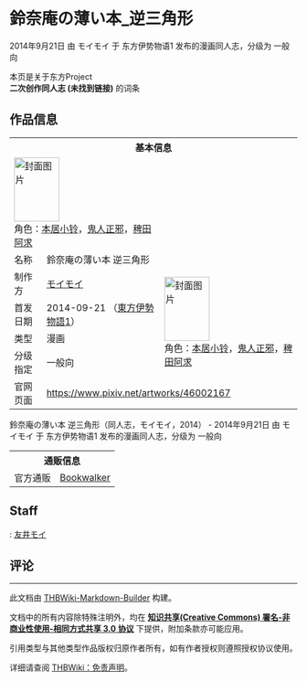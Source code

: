 # 鈴奈庵の薄い本_逆三角形

<!-- source html: G:\repos\THBWiki-Markdown-Builder\THBWikiMarkdown\Temp\main\9\93\ns0%3A%E9%88%B4%E5%A5%88%E5%BA%B5%E3%81%AE%E8%96%84%E3%81%84%E6%9C%AC_%E9%80%86%E4%B8%89%E8%A7%92%E5%BD%A2.html -->

2014年9月21日 由 モイモイ 于 东方伊势物语1 发布的漫画同人志，分级为 一般向

本页是关于东方Project  
 **二次创作同人志 (未找到链接)** 的词条
## 作品信息

<table><tbody><tr><th colspan="3">基本信息</th></tr><tr><td class="cover-artwork-mobile" colspan="2"><a href="./文件-鈴奈庵の薄い本_逆三角形封面.jpg.md" class="image" title="封面图片"><img alt="封面图片" src="https://upload.thwiki.cc/thumb/e/e9/%E9%88%B4%E5%A5%88%E5%BA%B5%E3%81%AE%E8%96%84%E3%81%84%E6%9C%AC_%E9%80%86%E4%B8%89%E8%A7%92%E5%BD%A2%E5%B0%81%E9%9D%A2.jpg/79px-%E9%88%B4%E5%A5%88%E5%BA%B5%E3%81%AE%E8%96%84%E3%81%84%E6%9C%AC_%E9%80%86%E4%B8%89%E8%A7%92%E5%BD%A2%E5%B0%81%E9%9D%A2.jpg" decoding="async" loading="lazy" width="79" height="112" srcset="https://upload.thwiki.cc/thumb/e/e9/%E9%88%B4%E5%A5%88%E5%BA%B5%E3%81%AE%E8%96%84%E3%81%84%E6%9C%AC_%E9%80%86%E4%B8%89%E8%A7%92%E5%BD%A2%E5%B0%81%E9%9D%A2.jpg/119px-%E9%88%B4%E5%A5%88%E5%BA%B5%E3%81%AE%E8%96%84%E3%81%84%E6%9C%AC_%E9%80%86%E4%B8%89%E8%A7%92%E5%BD%A2%E5%B0%81%E9%9D%A2.jpg 1.5x, https://upload.thwiki.cc/thumb/e/e9/%E9%88%B4%E5%A5%88%E5%BA%B5%E3%81%AE%E8%96%84%E3%81%84%E6%9C%AC_%E9%80%86%E4%B8%89%E8%A7%92%E5%BD%A2%E5%B0%81%E9%9D%A2.jpg/159px-%E9%88%B4%E5%A5%88%E5%BA%B5%E3%81%AE%E8%96%84%E3%81%84%E6%9C%AC_%E9%80%86%E4%B8%89%E8%A7%92%E5%BD%A2%E5%B0%81%E9%9D%A2.jpg 2x" data-file-width="340" data-file-height="480"></a><div class="cover-char">角色：<a href="./本居小铃.md" title="本居小铃">本居小铃</a>，<a href="./鬼人正邪.md" title="鬼人正邪">鬼人正邪</a>，<a href="./稗田阿求.md" title="稗田阿求">稗田阿求</a></div></td>
</tr><tr><td class="label">名称</td><td colspan="2"> 鈴奈庵の薄い本 逆三角形 </td></tr><tr><td class="label">制作方</td><td><a href="./モイモイ.md" title="モイモイ">モイモイ</a></td><td class="cover-artwork" rowspan="4" style="min-width:112px;"><a href="./文件-鈴奈庵の薄い本_逆三角形封面.jpg.md" class="image" title="封面图片"><img alt="封面图片" src="https://upload.thwiki.cc/thumb/e/e9/%E9%88%B4%E5%A5%88%E5%BA%B5%E3%81%AE%E8%96%84%E3%81%84%E6%9C%AC_%E9%80%86%E4%B8%89%E8%A7%92%E5%BD%A2%E5%B0%81%E9%9D%A2.jpg/79px-%E9%88%B4%E5%A5%88%E5%BA%B5%E3%81%AE%E8%96%84%E3%81%84%E6%9C%AC_%E9%80%86%E4%B8%89%E8%A7%92%E5%BD%A2%E5%B0%81%E9%9D%A2.jpg" decoding="async" loading="lazy" width="79" height="112" srcset="https://upload.thwiki.cc/thumb/e/e9/%E9%88%B4%E5%A5%88%E5%BA%B5%E3%81%AE%E8%96%84%E3%81%84%E6%9C%AC_%E9%80%86%E4%B8%89%E8%A7%92%E5%BD%A2%E5%B0%81%E9%9D%A2.jpg/119px-%E9%88%B4%E5%A5%88%E5%BA%B5%E3%81%AE%E8%96%84%E3%81%84%E6%9C%AC_%E9%80%86%E4%B8%89%E8%A7%92%E5%BD%A2%E5%B0%81%E9%9D%A2.jpg 1.5x, https://upload.thwiki.cc/thumb/e/e9/%E9%88%B4%E5%A5%88%E5%BA%B5%E3%81%AE%E8%96%84%E3%81%84%E6%9C%AC_%E9%80%86%E4%B8%89%E8%A7%92%E5%BD%A2%E5%B0%81%E9%9D%A2.jpg/159px-%E9%88%B4%E5%A5%88%E5%BA%B5%E3%81%AE%E8%96%84%E3%81%84%E6%9C%AC_%E9%80%86%E4%B8%89%E8%A7%92%E5%BD%A2%E5%B0%81%E9%9D%A2.jpg 2x" data-file-width="340" data-file-height="480"></a><div class="cover-char">角色：<a href="./本居小铃.md" title="本居小铃">本居小铃</a>，<a href="./鬼人正邪.md" title="鬼人正邪">鬼人正邪</a>，<a href="./稗田阿求.md" title="稗田阿求">稗田阿求</a></div></td>
</tr><tr><td class="label">首发日期</td><td>2014-09-21&#160;（<a href="/展会作品列表?e=%E4%B8%9C%E6%96%B9%E4%BC%8A%E5%8A%BF%E7%89%A9%E8%AF%AD%231">東方伊勢物語1</a>）</td></tr><tr><td class="label">类型</td><td>漫画</td></tr><tr><td class="label">分级指定</td><td>一般向</td></tr>
<tr><td class="label">官网页面</td><td colspan="2"><a rel="nofollow" class="external free" href="https://www.pixiv.net/artworks/46002167">https://www.pixiv.net/artworks/46002167</a></td></tr></tbody></table>

鈴奈庵の薄い本 逆三角形（同人志，モイモイ，2014） - 2014年9月21日 由 モイモイ 于 东方伊势物语1 发布的漫画同人志，分级为 一般向

<table><tbody><tr><th colspan="3">通贩信息</th></tr><tr><td class="label">官方通贩</td><td colspan="2"><a rel="nofollow" class="external text" href="https://bookwalker.jp/de9c071d6a-6057-476a-b960-d74d96bd2a60">Bookwalker</a></td></tr></tbody></table>


## Staff
: [友井モイ](./友井モイ.md)

## 评论




---

此文档由 [THBWiki-Markdown-Builder](https://github.com/Delsin-Yu/THBWiki-Markdown-Builder) 构建。

文档中的所有内容除特殊注明外，均在 [**知识共享(Creative Commons) 署名-非商业性使用-相同方式共享 3.0 协议**](https://creativecommons.org/licenses/by-sa/3.0/deed.zh-hans) 下提供，附加条款亦可能应用。

引用类型与其他类型作品版权归原作者所有，如有作者授权则遵照授权协议使用。

详细请查阅 [THBWiki：免责声明](https://thbwiki.cc/THBWiki:%E5%85%8D%E8%B4%A3%E5%A3%B0%E6%98%8E)。

